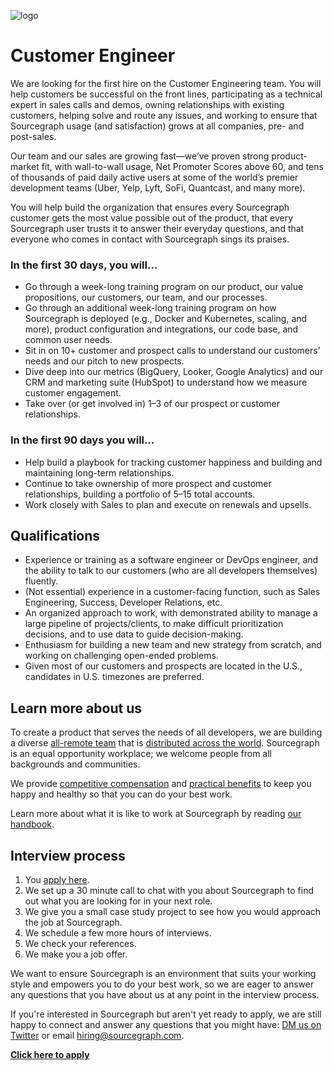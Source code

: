 ![logo](https://sourcegraph.com/.assets/img/sourcegraph-light-head-logo.svg)

# Customer Engineer

We are looking for the first hire on the Customer Engineering team. You will help customers be successful on the front lines, participating as a technical expert in sales calls and demos, owning relationships with existing customers, helping solve and route any issues, and working to ensure that Sourcegraph usage (and satisfaction) grows at all companies, pre- and post-sales.

Our team and our sales are growing fast—we’ve proven strong product-market fit, with wall-to-wall usage, Net Promoter Scores above 60, and tens of thousands of paid daily active users at some of the world’s premier development teams (Uber, Yelp, Lyft, SoFi, Quantcast, and many more).

You will help build the organization that ensures every Sourcegraph customer gets the most value possible out of the product, that every Sourcegraph user trusts it to answer their everyday questions, and that everyone who comes in contact with Sourcegraph sings its praises.

### In the first 30 days, you will…

- Go through a week-long training program on our product, our value propositions, our customers, our team, and our processes.
- Go through an additional week-long training program on how Sourcegraph is deployed (e.g., Docker and Kubernetes, scaling, and more), product configuration and integrations, our code base, and common user needs.
- Sit in on 10+ customer and prospect calls to understand our customers’ needs and our pitch to new prospects.
- Dive deep into our metrics (BigQuery, Looker, Google Analytics) and our CRM and marketing suite (HubSpot) to understand how we measure customer engagement.
- Take over (or get involved in) 1–3 of our prospect or customer relationships.

### In the first 90 days you will…

- Help build a playbook for tracking customer happiness and building and maintaining long-term relationships.
- Continue to take ownership of more prospect and customer relationships, building a portfolio of 5–15 total accounts.
- Work closely with Sales to plan and execute on renewals and upsells.

## Qualifications

- Experience or training as a software engineer or DevOps engineer, and the ability to talk to our customers (who are all developers themselves) fluently.
- (Not essential) experience in a customer-facing function, such as Sales Engineering, Success, Developer Relations, etc.
- An organized approach to work, with demonstrated ability to manage a large pipeline of projects/clients, to make difficult prioritization decisions, and to use data to guide decision-making.
- Enthusiasm for building a new team and new strategy from scratch, and working on challenging open-ended problems.
- Given most of our customers and prospects are located in the U.S., candidates in U.S. timezones are preferred.

## Learn more about us

To create a product that serves the needs of all developers, we are building a diverse [all-remote team](https://about.sourcegraph.com/company/remote) that is [distributed across the world](https://about.sourcegraph.com/company/team). Sourcegraph is an equal opportunity workplace; we welcome people from all backgrounds and communities.

We provide [competitive compensation](https://about.sourcegraph.com/handbook/people-ops/compensation) and [practical benefits](https://about.sourcegraph.com/handbook/people-ops/benefits-and-perks) to keep you happy and healthy so that you can do your best work.

Learn more about what it is like to work at Sourcegraph by reading [our handbook](https://about.sourcegraph.com/handbook/).

## Interview process

1. You [apply here](https://jobs.lever.co/sourcegraph/3ede0606-7a86-45d4-a627-e8cbae7a1a57/apply).
1. We set up a 30 minute call to chat with you about Sourcegraph to find out what you are looking for in your next role.
1. We give you a small case study project to see how you would approach the job at Sourcegraph.
1. We schedule a few more hours of interviews.
1. We check your references.
1. We make you a job offer.

We want to ensure Sourcegraph is an environment that suits your working style and empowers you to do your best work, so we are eager to answer any questions that you have about us at any point in the interview process.

If you're interested in Sourcegraph but aren't yet ready to apply, we are still happy to connect and answer any questions that you might have: [DM us on Twitter](https://twitter.com/srcgraph) or email hiring@sourcegraph.com.

**[Click here to apply](https://jobs.lever.co/sourcegraph/3ede0606-7a86-45d4-a627-e8cbae7a1a57/apply)**
